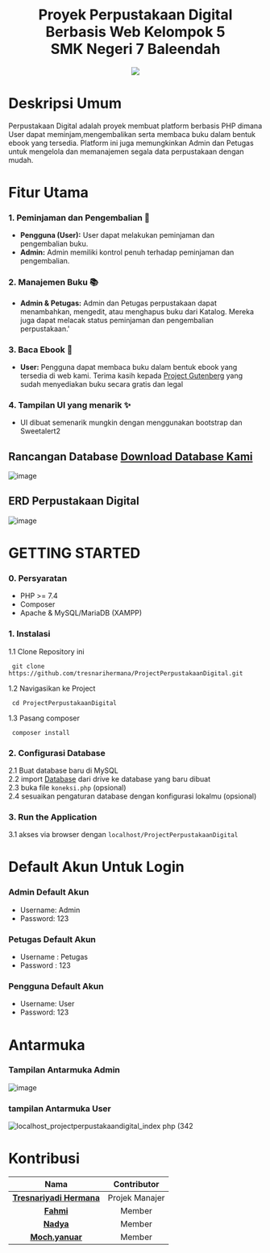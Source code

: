 <div align="center">
  <h1 align="center">    Proyek Perpustakaan Digital Berbasis Web Kelompok 5<br/>
     SMK Negeri 7 Baleendah</h1>
  <img src="https://github.com/user-attachments/assets/81c3569b-9f4b-4638-a0db-728d6ef84333"></img>
</div>





# Deskripsi Umum
Perpustakaan Digital adalah proyek membuat platform berbasis PHP dimana User dapat meminjam,mengembalikan serta membaca buku dalam bentuk ebook yang tersedia. Platform ini juga memungkinkan Admin dan Petugas untuk mengelola dan memanajemen segala data perpustakaan dengan mudah. 

# Fitur Utama

### 1. Peminjaman dan Pengembalian 🧾
- **Pengguna (User):** User dapat melakukan peminjaman dan pengembalian buku.
- **Admin:** Admin memiliki kontrol penuh terhadap peminjaman dan pengembalian.

### 2. Manajemen Buku 📚
- **Admin & Petugas:** Admin dan Petugas perpustakaan dapat menambahkan, mengedit, atau menghapus buku dari Katalog. Mereka juga dapat melacak status peminjaman dan pengembalian perpustakaan.'

### 3. Baca Ebook 🎉
- **User:** Pengguna dapat membaca buku dalam bentuk ebook yang tersedia di web kami. Terima kasih kepada <a href="https://www.gutenberg.org/">Project Gutenberg</a> yang sudah menyediakan buku secara gratis dan legal

### 4. Tampilan UI yang menarik ✨
- UI dibuat semenarik mungkin dengan menggunakan bootstrap dan Sweetalert2


## Rancangan Database <a href="https://drive.google.com/file/d/15EHjidInHzv11ouUHfS5w1DIcoaoTOF1/view?usp=sharing">Download Database Kami</a>
![image](https://github.com/user-attachments/assets/34b00a6e-6a03-432b-a2b8-3b5411af02e1)


## ERD Perpustakaan Digital
![image](https://github.com/user-attachments/assets/87d567dc-b73f-44ed-8436-1ef65ba84e01)








<!-- GETTING STARTED -->
# GETTING STARTED
### 0. Persyaratan
- PHP >= 7.4
- Composer
- Apache & MySQL/MariaDB (XAMPP)


### 1. Instalasi
1.1 Clone Repository ini
 <pre><code> git clone https://github.com/tresnarihermana/ProjectPerpustakaanDigital.git </code></pre>
1.2 Navigasikan ke Project
 <pre><code> cd ProjectPerpustakaanDigital </code></pre>
1.3 Pasang composer
 <pre><code> composer install </code></pre>
 
### 2. Configurasi Database
2.1 Buat database baru di MySQL </br>
2.2 import <a href="https://drive.google.com/file/d/15EHjidInHzv11ouUHfS5w1DIcoaoTOF1/view?usp=sharing">Database</a> dari drive ke database yang baru dibuat </br>
2.3 buka file `koneksi.php` (opsional) </br>
2.4 sesuaikan pengaturan database dengan konfigurasi lokalmu (opsional) </br>

### 3. Run the Application
3.1 akses via browser dengan `localhost/ProjectPerpustakaanDigital`

# Default Akun Untuk Login
### Admin Default Akun ###
- Username: Admin
- Password: 123

### Petugas Default Akun ###
- Username : Petugas
- Password : 123

### Pengguna Default Akun ###
- Username: User
- Password: 123

<h1>Antarmuka</h1>

### Tampilan Antarmuka Admin
![image](https://github.com/user-attachments/assets/b3488167-ba0c-40e3-b98f-bc72ab475f26)


### tampilan Antarmuka User
![localhost_projectperpustakaandigital_index php (342](https://github.com/user-attachments/assets/c2efc04d-b437-42ef-b9e5-01f3ad6a46b6)






<!-- CONTACT -->
# Kontribusi
| Nama |  Contributor |
| :---: |  :---: |
| **[Tresnariyadi Hermana](https://github.com/tresnarihermana)**   | Projek Manajer |
| **[Fahmi](https://github.com/ikanemo)**  | Member |
| **[Nadya](https://github.com/nadyanafisah)**  | Member |
| **[Moch.yanuar](https://github.com/yanuarganteng)**   | Member |
